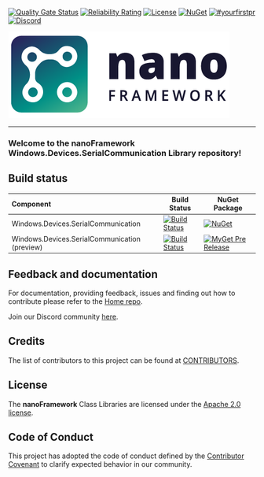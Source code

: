 [![Quality Gate Status](https://sonarcloud.io/api/project_badges/measure?project=nanoframework_lib-Windows.Devices.SerialCommunication&metric=alert_status)](https://sonarcloud.io/dashboard?id=nanoframework_lib-Windows.Devices.SerialCommunication) [![Reliability Rating](https://sonarcloud.io/api/project_badges/measure?project=nanoframework_lib-Windows.Devices.SerialCommunication&metric=reliability_rating)](https://sonarcloud.io/dashboard?id=nanoframework_lib-Windows.Devices.SerialCommunication) [![License](https://img.shields.io/badge/License-Apache%202.0-blue.svg)](https://github.com/nanoframework/Home/blob/master/LICENSE) [![NuGet](https://img.shields.io/nuget/dt/nanoFramework.Windows.Devices.SerialCommunication.svg)]() [![#yourfirstpr](https://img.shields.io/badge/first--timers--only-friendly-blue.svg)](https://github.com/nanoframework/Home/blob/master/CONTRIBUTING.md)  [![Discord](https://img.shields.io/discord/478725473862549535.svg)](https://discord.gg/gCyBu8T)


![nanoFramework logo](https://github.com/nanoframework/Home/blob/master/resources/logo/nanoFramework-repo-logo.png)

-----

### Welcome to the **nanoFramework** Windows.Devices.SerialCommunication Library repository!


## Build status


| Component | Build Status | NuGet Package |
|:-|---|---|
| Windows.Devices.SerialCommunication | [![Build Status](https://dev.azure.com/nanoframework/Windows.Devices.SerialCommunication/_apis/build/status/nanoframework.lib-Windows.Devices.SerialCommunication?branchName=master)](https://dev.azure.com/nanoframework/Windows.Devices.SerialCommunication/_build/latest?definitionId=19?branchName=master) | [![NuGet](https://img.shields.io/nuget/v/nanoFramework.Windows.Devices.SerialCommunication.svg)](https://www.nuget.org/packages/nanoFramework.Windows.Devices.SerialCommunication/)  |
| Windows.Devices.SerialCommunication (preview) | [![Build Status](https://dev.azure.com/nanoframework/Windows.Devices.SerialCommunication/_apis/build/status/nanoframework.lib-Windows.Devices.SerialCommunication?branchName=develop)](https://dev.azure.com/nanoframework/Windows.Devices.SerialCommunication/_build/latest?definitionId=19?branchName=develop) | [![MyGet Pre Release](https://img.shields.io/myget/nanoframework-dev/vpre/nanoFramework.Windows.Devices.SerialCommunication.svg)](https://www.myget.org/feed/nanoframework-dev/package/nuget/nanoFramework.Windows.Devices.SerialCommunication) |


## Feedback and documentation

For documentation, providing feedback, issues and finding out how to contribute please refer to the [Home repo](https://github.com/nanoframework/Home).

Join our Discord community [here](https://discord.gg/gCyBu8T).


## Credits

The list of contributors to this project can be found at [CONTRIBUTORS](https://github.com/nanoframework/Home/blob/master/CONTRIBUTORS.md).


## License

The **nanoFramework** Class Libraries are licensed under the [Apache 2.0 license](http://www.apache.org/licenses/LICENSE-2.0).


## Code of Conduct
This project has adopted the code of conduct defined by the [Contributor Covenant](http://contributor-covenant.org/)
to clarify expected behavior in our community.
